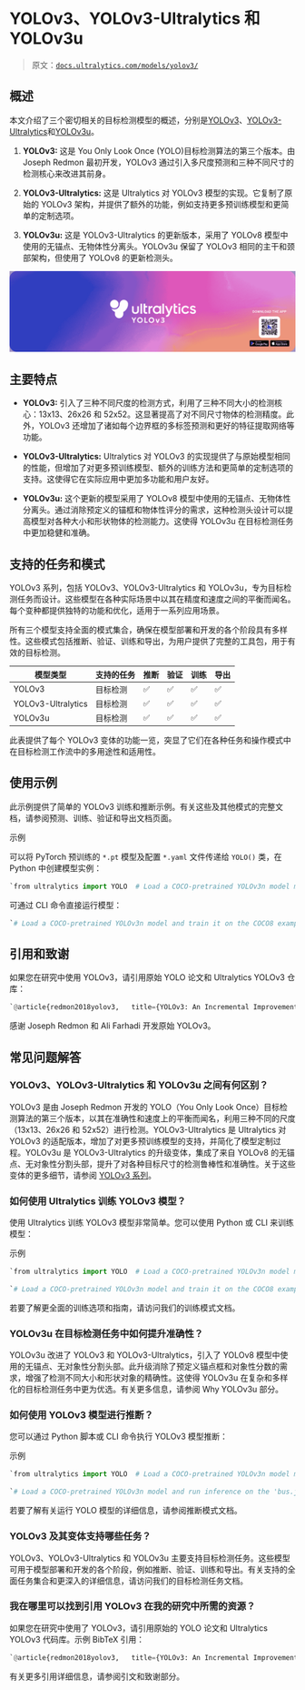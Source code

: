 # YOLOv3、YOLOv3-Ultralytics 和 YOLOv3u

> 原文：[`docs.ultralytics.com/models/yolov3/`](https://docs.ultralytics.com/models/yolov3/)

## 概述

本文介绍了三个密切相关的目标检测模型的概述，分别是[YOLOv3](https://pjreddie.com/darknet/yolo/)、[YOLOv3-Ultralytics](https://github.com/ultralytics/yolov3)和[YOLOv3u](https://github.com/ultralytics/ultralytics)。

1.  **YOLOv3:** 这是 You Only Look Once (YOLO)目标检测算法的第三个版本。由 Joseph Redmon 最初开发，YOLOv3 通过引入多尺度预测和三种不同尺寸的检测核心来改进其前身。

1.  **YOLOv3-Ultralytics:** 这是 Ultralytics 对 YOLOv3 模型的实现。它复制了原始的 YOLOv3 架构，并提供了额外的功能，例如支持更多预训练模型和更简单的定制选项。

1.  **YOLOv3u:** 这是 YOLOv3-Ultralytics 的更新版本，采用了 YOLOv8 模型中使用的无锚点、无物体性分离头。YOLOv3u 保留了 YOLOv3 相同的主干和颈部架构，但使用了 YOLOv8 的更新检测头。

![Ultralytics YOLOv3](img/f50df2eb05ecc42b4900c27d1abb4812.png)

## 主要特点

+   **YOLOv3:** 引入了三种不同尺度的检测方式，利用了三种不同大小的检测核心：13x13、26x26 和 52x52。这显著提高了对不同尺寸物体的检测精度。此外，YOLOv3 还增加了诸如每个边界框的多标签预测和更好的特征提取网络等功能。

+   **YOLOv3-Ultralytics:** Ultralytics 对 YOLOv3 的实现提供了与原始模型相同的性能，但增加了对更多预训练模型、额外的训练方法和更简单的定制选项的支持。这使得它在实际应用中更加多功能和用户友好。

+   **YOLOv3u:** 这个更新的模型采用了 YOLOv8 模型中使用的无锚点、无物体性分离头。通过消除预定义的锚框和物体性评分的需求，这种检测头设计可以提高模型对各种大小和形状物体的检测能力。这使得 YOLOv3u 在目标检测任务中更加稳健和准确。

## 支持的任务和模式

YOLOv3 系列，包括 YOLOv3、YOLOv3-Ultralytics 和 YOLOv3u，专为目标检测任务而设计。这些模型在各种实际场景中以其在精度和速度之间的平衡而闻名。每个变种都提供独特的功能和优化，适用于一系列应用场景。

所有三个模型支持全面的模式集合，确保在模型部署和开发的各个阶段具有多样性。这些模式包括推断、验证、训练和导出，为用户提供了完整的工具包，用于有效的目标检测。

| 模型类型 | 支持的任务 | 推断 | 验证 | 训练 | 导出 |
| --- | --- | --- | --- | --- | --- |
| YOLOv3 | 目标检测 | ✅ | ✅ | ✅ | ✅ |
| YOLOv3-Ultralytics | 目标检测 | ✅ | ✅ | ✅ | ✅ |
| YOLOv3u | 目标检测 | ✅ | ✅ | ✅ | ✅ |

此表提供了每个 YOLOv3 变体的功能一览，突显了它们在各种任务和操作模式中在目标检测工作流中的多用途性和适用性。

## 使用示例

此示例提供了简单的 YOLOv3 训练和推断示例。有关这些及其他模式的完整文档，请参阅预测、训练、验证和导出文档页面。

示例

可以将 PyTorch 预训练的 `*.pt` 模型及配置 `*.yaml` 文件传递给 `YOLO()` 类，在 Python 中创建模型实例：

```py
`from ultralytics import YOLO  # Load a COCO-pretrained YOLOv3n model model = YOLO("yolov3n.pt")  # Display model information (optional) model.info()  # Train the model on the COCO8 example dataset for 100 epochs results = model.train(data="coco8.yaml", epochs=100, imgsz=640)  # Run inference with the YOLOv3n model on the 'bus.jpg' image results = model("path/to/bus.jpg")` 
```

可通过 CLI 命令直接运行模型：

```py
`# Load a COCO-pretrained YOLOv3n model and train it on the COCO8 example dataset for 100 epochs yolo  train  model=yolov3n.pt  data=coco8.yaml  epochs=100  imgsz=640  # Load a COCO-pretrained YOLOv3n model and run inference on the 'bus.jpg' image yolo  predict  model=yolov3n.pt  source=path/to/bus.jpg` 
```

## 引用和致谢

如果您在研究中使用 YOLOv3，请引用原始 YOLO 论文和 Ultralytics YOLOv3 仓库：

```py
`@article{redmon2018yolov3,   title={YOLOv3: An Incremental Improvement},   author={Redmon, Joseph and Farhadi, Ali},   journal={arXiv preprint arXiv:1804.02767},   year={2018} }` 
```

感谢 Joseph Redmon 和 Ali Farhadi 开发原始 YOLOv3。

## 常见问题解答

### YOLOv3、YOLOv3-Ultralytics 和 YOLOv3u 之间有何区别？

YOLOv3 是由 Joseph Redmon 开发的 YOLO（You Only Look Once）目标检测算法的第三个版本，以其在准确性和速度上的平衡而闻名，利用三种不同的尺度（13x13、26x26 和 52x52）进行检测。YOLOv3-Ultralytics 是 Ultralytics 对 YOLOv3 的适配版本，增加了对更多预训练模型的支持，并简化了模型定制过程。YOLOv3u 是 YOLOv3-Ultralytics 的升级变体，集成了来自 YOLOv8 的无锚点、无对象性分割头部，提升了对各种目标尺寸的检测鲁棒性和准确性。关于这些变体的更多细节，请参阅 [YOLOv3 系列](https://github.com/ultralytics/yolov3)。

### 如何使用 Ultralytics 训练 YOLOv3 模型？

使用 Ultralytics 训练 YOLOv3 模型非常简单。您可以使用 Python 或 CLI 来训练模型：

示例

```py
`from ultralytics import YOLO  # Load a COCO-pretrained YOLOv3n model model = YOLO("yolov3n.pt")  # Train the model on the COCO8 example dataset for 100 epochs results = model.train(data="coco8.yaml", epochs=100, imgsz=640)` 
```

```py
`# Load a COCO-pretrained YOLOv3n model and train it on the COCO8 example dataset for 100 epochs yolo  train  model=yolov3n.pt  data=coco8.yaml  epochs=100  imgsz=640` 
```

若要了解更全面的训练选项和指南，请访问我们的训练模式文档。

### YOLOv3u 在目标检测任务中如何提升准确性？

YOLOv3u 改进了 YOLOv3 和 YOLOv3-Ultralytics，引入了 YOLOv8 模型中使用的无锚点、无对象性分割头部。此升级消除了预定义锚点框和对象性分数的需求，增强了检测不同大小和形状对象的精确性。这使得 YOLOv3u 在复杂和多样化的目标检测任务中更为优选。有关更多信息，请参阅 Why YOLOv3u 部分。

### 如何使用 YOLOv3 模型进行推断？

您可以通过 Python 脚本或 CLI 命令执行 YOLOv3 模型推断：

示例

```py
`from ultralytics import YOLO  # Load a COCO-pretrained YOLOv3n model model = YOLO("yolov3n.pt")  # Run inference with the YOLOv3n model on the 'bus.jpg' image results = model("path/to/bus.jpg")` 
```

```py
`# Load a COCO-pretrained YOLOv3n model and run inference on the 'bus.jpg' image yolo  predict  model=yolov3n.pt  source=path/to/bus.jpg` 
```

若要了解有关运行 YOLO 模型的详细信息，请参阅推断模式文档。

### YOLOv3 及其变体支持哪些任务？

YOLOv3、YOLOv3-Ultralytics 和 YOLOv3u 主要支持目标检测任务。这些模型可用于模型部署和开发的各个阶段，例如推断、验证、训练和导出。有关支持的全面任务集合和更深入的详细信息，请访问我们的目标检测任务文档。

### 我在哪里可以找到引用 YOLOv3 在我的研究中所需的资源？

如果您在研究中使用了 YOLOv3，请引用原始的 YOLO 论文和 Ultralytics YOLOv3 代码库。示例 BibTeX 引用：

```py
`@article{redmon2018yolov3,   title={YOLOv3: An Incremental Improvement},   author={Redmon, Joseph and Farhadi, Ali},   journal={arXiv preprint arXiv:1804.02767},   year={2018} }` 
```

有关更多引用详细信息，请参阅引文和致谢部分。
